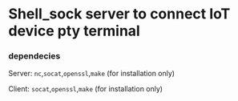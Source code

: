 # Shell_sock server to connect IoT device pty terminal

### dependecies
Server:
`nc`,`socat`,`openssl`,`make` (for installation only)

Client:
`socat`,`openssl`,`make` (for installation only)
